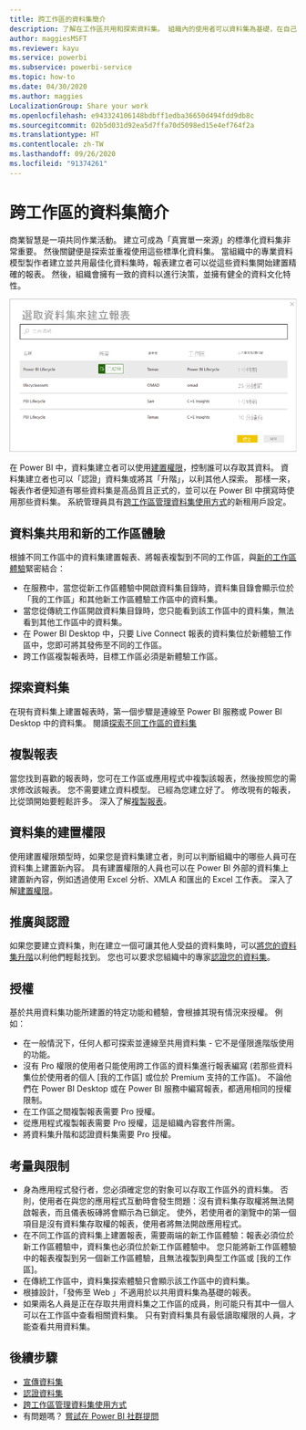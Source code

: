 ```yaml
---
title: 跨工作區的資料集簡介
description: 了解在工作區共用和探索資料集。 組織內的使用者可以資料集為基礎，在自己的工作區中建置報表。
author: maggiesMSFT
ms.reviewer: kayu
ms.service: powerbi
ms.subservice: powerbi-service
ms.topic: how-to
ms.date: 04/30/2020
ms.author: maggies
LocalizationGroup: Share your work
ms.openlocfilehash: e943324106148bdbff1edba36650d494fdd9db8c
ms.sourcegitcommit: 02b5d031d92ea5d7ffa70d5098ed15e4ef764f2a
ms.translationtype: HT
ms.contentlocale: zh-TW
ms.lasthandoff: 09/26/2020
ms.locfileid: "91374261"
---
```

# <a name="intro-to-datasets-across-workspaces"></a>跨工作區的資料集簡介

商業智慧是一項共同作業活動。 建立可成為「真實單一來源」的標準化資料集非常重要。 然後關鍵便是探索並重複使用這些標準化資料集。 當組織中的專業資料模型製作者建立並共用最佳化資料集時，報表建立者可以從這些資料集開始建置精確的報表。 然後，組織會擁有一致的資料以進行決策，並擁有健全的資料文化特性。

![選取共用資料集](media/service-datasets-across-workspaces/power-bi-select-shared-dataset.png)

在 Power BI 中，資料集建立者可以使用[建置權限](service-datasets-build-permissions.md)，控制誰可以存取其資料。 資料集建立者也可以「認證」資料集或將其「升階」，以利其他人探索。 那樣一來，報表作者便知道有哪些資料集是高品質且正式的，並可以在 Power BI 中撰寫時使用那些資料集。 系統管理員具有[跨工作區管理資料集使用方式](service-datasets-admin-across-workspaces.md)的新租用戶設定。

## <a name="dataset-sharing-and-the-new-workspace-experience"></a>資料集共用和新的工作區體驗

根據不同工作區中的資料集建置報表、將報表複製到不同的工作區，與[新的工作區體驗](../collaborate-share/service-create-the-new-workspaces.md)緊密結合：

- 在服務中，當您從新工作區體驗中開啟資料集目錄時，資料集目錄會顯示位於「我的工作區」和其他新工作區體驗工作區中的資料集。 
- 當您從傳統工作區開啟資料集目錄時，您只能看到該工作區中的資料集，無法看到其他工作區中的資料集。
- 在 Power BI Desktop 中，只要 Live Connect 報表的資料集位於新體驗工作區中，您即可將其發佈至不同的工作區。
- 跨工作區複製報表時，目標工作區必須是新體驗工作區。

## <a name="discover-datasets"></a>探索資料集

在現有資料集上建置報表時，第一個步驟是連線至 Power BI 服務或 Power BI Desktop 中的資料集。 閱讀[探索不同工作區的資料集](service-datasets-discover-across-workspaces.md)

## <a name="copy-a-report"></a>複製報表

當您找到喜歡的報表時，您可在工作區或應用程式中複製該報表，然後按照您的需求修改該報表。 您不需要建立資料模型。 已經為您建立好了。 修改現有的報表，比從頭開始要輕鬆許多。 深入了解[複製報表](service-datasets-copy-reports.md)。

## <a name="build-permission-for-datasets"></a>資料集的建置權限

使用建置權限類型時，如果您是資料集建立者，則可以判斷組織中的哪些人員可在資料集上建置新內容。 具有建置權限的人員也可以在 Power BI 外部的資料集上建置新內容，例如透過使用 Excel 分析、XMLA 和匯出的 Excel 工作表。 深入了解[建置權限](service-datasets-build-permissions.md)。

## <a name="promotion-and-certification"></a>推廣與認證

如果您要建立資料集，則在建立一個可讓其他人受益的資料集時，可以[將您的資料集升階](service-datasets-promote.md)以利他們輕鬆找到。 您也可以要求您組織中的專家[認證您的資料集](service-datasets-certify.md)。

## <a name="licensing"></a>授權

基於共用資料集功能所建置的特定功能和體驗，會根據其現有情況來授權。 例如：

- 在一般情況下，任何人都可探索並連線至共用資料集 - 它不是僅限進階版使用的功能。
- 沒有 Pro 權限的使用者只能使用跨工作區的資料集進行報表編寫 (若那些資料集位於使用者的個人 [我的工作區] 或位於 Premium 支持的工作區)。 不論他們在 Power BI Desktop 或在 Power BI 服務中編寫報表，都適用相同的授權限制。
- 在工作區之間複製報表需要 Pro 授權。
- 從應用程式複製報表需要 Pro 授權，這是組織內容套件所需。
- 將資料集升階和認證資料集需要 Pro 授權。

## <a name="considerations-and-limitations"></a>考量與限制

- 身為應用程式發行者，您必須確定您的對象可以存取工作區外的資料集。 否則，使用者在與您的應用程式互動時會發生問題：沒有資料集存取權將無法開啟報表，而且儀表板磚將會顯示為已鎖定。 使外，若使用者的瀏覽中的第一個項目是沒有資料集存取權的報表，使用者將無法開啟應用程式。
- 在不同工作區的資料集上建置報表，需要兩端的新工作區體驗：報表必須位於新工作區體驗中，資料集也必須位於新工作區體驗中。 您只能將新工作區體驗中的報表複製到另一個新工作區體驗，且無法複製到典型工作區或 [我的工作區]。 
- 在傳統工作區中，資料集探索體驗只會顯示該工作區中的資料集。
- 根據設計，「發佈至 Web 」不適用於以共用資料集為基礎的報表。
- 如果兩名人員是正在存取共用資料集之工作區的成員，則可能只有其中一個人可以在工作區中查看相關資料集。 只有對資料集具有最低讀取權限的人員，才能查看共用資料集。 

## <a name="next-steps"></a>後續步驟

- [宣傳資料集](service-datasets-promote.md)
- [認證資料集](service-datasets-certify.md)
- [跨工作區管理資料集使用方式](service-datasets-admin-across-workspaces.md)
- 有問題嗎？ [嘗試在 Power BI 社群提問](https://community.powerbi.com/)
